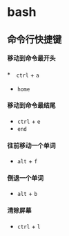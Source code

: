 # bash

## 命令行快捷键

#### 移动到命令最开头

*　`ctrl` + `a`
* `home`

#### 移动到命令最结尾

* `ctrl` + `e`
* `end`

#### 往前移动一个单词

* `alt` + `f`

#### 倒退一个单词

* `alt` + `b`

#### 清除屏幕

* `ctrl` + `l`
